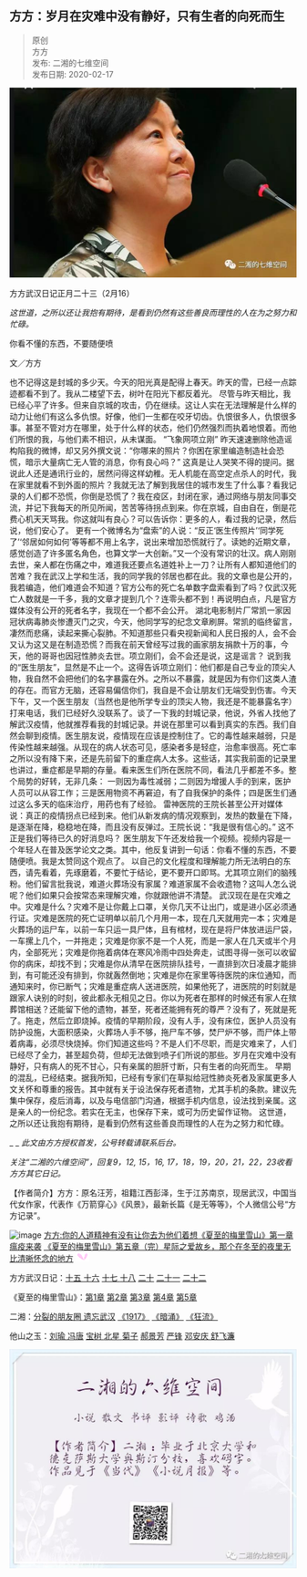 ## 方方：岁月在灾难中没有静好，只有生者的向死而生  

> 原创  
> 方方  
> 发布: 二湘的七维空间  
> 发布日期: 2020-02-17  


![image](images/2002-ffsyzznzmyjhzyszdxses-0.jpeg)

方方武汉日记正月二十三（2月16）

_这世道，之所以还让我抱有期待，是看到仍然有这些善良而理性的人在为之努力和忙碌。_

你看不懂的东西，不要随便喷

文／方方

也不记得这是封城的多少天。今天的阳光真是配得上春天。昨天的雪，已经一点踪迹都看不到了。我从二楼望下去，树叶在阳光下都反着光。
尽管与昨天相比，我已经心平了许多。但来自京城的攻击，仍在继续。这让人实在无法理解是什么样的动力让他们有这么多仇恨。好像，他们一生都在咬牙切齿。仇恨很多人，仇恨很多事。甚至不管对方在哪里，处于什么样的状态，他们仍然强烈而执着地恨着。而他们所恨的我，与他们素不相识，从未谋面。
“飞象网项立刚” 昨天速速删除他造谣构陷我的微博，却又另外撰文说：“你哪来的照片？你困在家里编造制造社会恐慌，暗示大量病亡无人管的消息，你有良心吗？” 这真是让人哭笑不得的提问。据说此人还是通讯行业的，居然问得这样幼稚。无人机能在高空定点杀人的时代，我在家里就看不到外面的照片？我就无法了解到我居住的城市发生了什么事？看我记录的人们都不恐慌，你倒是恐慌了？我在疫区，封闭在家，通过网络与朋友同事交流，并记下我每天的所见所闻，苦苦等待拐点到来。你在京城，自由自在，倒是花费心机天天骂我。你这就叫有良心？可以告诉你：更多的人，看过我的记录，然后说，他们安心了。
更有一个微博名为“盘索”的人说：“反正‘医生传照片’‘同学死了’‘邻居如何如何’等等都不用上名字，说出来增加恐慌就行了。读她的近期文章，感觉创造了许多匿名角色，也算文学一大创新。”又一个没有常识的壮汉。病人刚刚去世，亲人都在伤痛之中，难道我还要点名道姓补上一刀？让所有人都知道他们的苦难？我在武汉上学和生活，我的同学我的邻居也都在此。我的文章也是公开的，我若编造，他们难道会不知道？官方公布的死亡名单数字盘索看到了吗？仅武汉死亡人数就是一千多，我的文章才提到几个？连零头都不到！再说明白点，凡是官方媒体没有公开的死者名字，我现在一个都不会公开。
湖北电影制片厂常凯一家因冠状病毒肺炎惨遭灭门之灾，今天，他同学写的纪念文章刷屏。常凯的临终留言，凄然而悲痛，读起来撕心裂肺。不知道那些只看央视新闻和人民日报的人，会不会又认为这又是在制造恐慌？而我在前天曾经写过我的画家朋友捐款十万的事，今天，他的哥哥也因冠性肺炎去世。项立刚们，会不会还是说，这是谣言？
说到我的“医生朋友”，显然是不止一个。这得告诉项立刚们：他们都是自己专业的顶尖人物，我自然不会把他们的名字暴露在外。之所以不暴露，就是因为有你们这类人渣的存在。而官方无脑，还容易偏信你们，我自是不会让朋友们无端受到伤害。今天下午，又一个医生朋友（当然也是他所学专业的顶尖人物，我还是不能暴露名字）打来电话，我们已经好久没联系了。谈了一下我的封城记录，他说，外省人找他了解武汉疫情，他就推荐看我的封城记录。并说在那里可以看到真实的东西。我们自然会聊到疫情。医生朋友说，疫情现在应该是控制住了。它的毒性越来越弱，只是传染性越来越强。从现在的病人状态可见，感染者多是轻症，治愈率很高。死亡率之所以没有降下来，还是先前留下的重症病人太多。这些话，其实我前面的记录里也讲过，重症都是早期的存量。看来医生们所在医院不同，看法几乎都差不多。整个局势的好转，无非几条：
一则因为毒性减弱；二则因为增援人手的到来，医护人员可以从容工作；三是医用物资不再窘迫，有了自我保护的条件；四是医生们通过这么多天的临床治疗，用药也有了经验。
雷神医院的王院长甚至公开对媒体说：真正的疫情拐点已经到来。他们从新发病的情况观察到，发热的数量在下降，是逐渐在降，稳稳地在降，而且没有反弹过。王院长说：“我是很有信心的。”
这不正是我们等待已久的好消息吗？
医生朋友下午还发给我一个视频。视频内容是一个年轻人在普及医学论文之类。其中，他反复讲到一句话：你看不懂的东西，不要随便喷。我是太赞同这个观点了。
以自己的文化程度和理解能力所无法明白的东西，请先看着，先琢磨着，不要忙于结论，更不要开口即骂。尤其项立刚们的脑残粉。他们留言批我说，难道火葬场没有家属？难道家属不会收遗物？这叫人怎么说呢？他们如果只会按常态来理解灾难，你就跟他讲不清楚。
武汉现在是在灾难之中。灾难是什么？灾难不是让你戴上口罩，关你几天不让出门，或是进小区必须通行证。灾难是医院的死亡证明单以前几个月用一本，现在几天就用完一本；灾难是火葬场的运尸车，以前一车只运一具尸体，且有棺材，现在是将尸体放进运尸袋，一车摞上几个，一并拖走；灾难是你家不是一个人死，而是一家人在几天或半个月内，全部死光；灾难是你拖着病体在寒风冷雨中四处奔走，试图寻得一张可以收留你的病床，却找不到；灾难是你从清早在医院排队挂号，一直排到次日凌晨才能排到，有可能还没有排到，你就轰然倒地；灾难是你在家里等待医院的床位通知，而通知来时，你已断气；灾难是重症病人送进医院，如果他死了，进医院的时刻就是跟家人诀别的时刻，彼此都永无相见之日。你以为死者在那样的时候还有家人在殡葬馆相送？还能留下他的遗物，甚至，死者还能拥有死的尊严？没有了，死就是死了。拖走，然后立即烧掉。疫情的早期阶段，没有人手，没有床位，医护人员没有防护设施，大面积感染，火葬场人手不够，拖尸车不够，焚尸炉不够，而尸体上带着病毒，必须尽快烧掉。你们知道这些吗？不是人们不尽职，而是灾难来了，人们已经尽了全力，甚至超负荷，但却无法做到喷子们所说的那些。岁月在灾难中没有静好，只有病人的死不甘心，只有亲属的胆肝寸断，只有生者的向死而生。
早期的混乱，已经结束。据我所知，已经有专家们在草拟给冠性肺炎死者及家属更多人文关怀和尊重的报告。其中就有关于设法保存死者遗物，尤其手机的条款。建议先集中保存，疫后消毒，以及与电信部门沟通，根据手机内信息，设法找到亲属。这是亲人的一份纪念。若实在无主，也保存下来，或可为历史留作证物。
这世道，之所以还让我抱有期待，是看到仍然有这些善良而理性的人在为之努力和忙碌。

_ _ _此文由方方授权首发，公号转载请联系后台。_

_关注“二湘的六维空间”，回复9，12,  15，16, 17，18，19，20，21，22，23收看方方其它日记。_

【作者简介】方方：原名汪芳，祖籍江西彭泽，生于江苏南京，现居武汉，中国当代女作家，代表作《万箭穿心》《风景》，最新长篇《是无等等》，个人微信公号“方方记录”。

![image](http://mp.weixin.qq.com/s?__biz=MzI4OTA0MjgyNA==&mid=2457192098&idx=1&sn=52baeb7fa5c1d904a84f374e8a6edbfc&chksm=fbb45e45ccc3d7535363cfdc066fad9ae15c87b6ec91aff63b93f39af038e7994e8c052a74e7&scene=21#wechat_redirect)
[方方:你的人道精神有没有让你去为他们着想](http://mp.weixin.qq.com/s?__biz=MzI4OTA0MjgyNA==&mid=2457192093&idx=1&sn=474f859ec2fed4e101397fef62025d35&chksm=fbb45e7accc3d76c83cd10e01f6d34d908d52cab0fe4903411df5da94e06c028b4ecf2efec0e&scene=21#wechat_redirect)[《夏至的梅里雪山》第一章 瘟疫来袭](http://mp.weixin.qq.com/s?__biz=MzI1MzMyNzcxNg==&mid=2247485751&idx=1&sn=a8dcf19ccfa4951ba7f2b76132ce6d3e&chksm=e9d7693cdea0e02a9a421077feed1c7fb4bc90d7f01b3a07c7ca57ff5e1350eafe0df11bec67&scene=21#wechat_redirect)
[《夏至的梅里雪山》第五章（完）星际之爱](http://mp.weixin.qq.com/s?__biz=MzI1MzMyNzcxNg==&mid=2247485771&idx=1&sn=bf184ecce5054e5400685265dd9a0ce2&chksm=e9d76940dea0e0566a1bbca01a734bd82811fae927cad05676ea30eaa7c84ebc64dea15c7f28&scene=21#wechat_redirect)[故乡，那个在冬至的夜里无比清晰怀念的地方](http://mp.weixin.qq.com/s?__biz=MzI1MzMyNzcxNg==&mid=2247484327&idx=1&sn=93c8bb39b9a7fb539f4152cab7b0d032&chksm=e9d763acdea0eabae6d312540eb5ebdb76ac8be27642112f332e8241f2faf495770376038a6d&scene=21#wechat_redirect)
![image](images/2002-ffsyzznzmyjhzyszdxses-2.gif)

方方武汉日记：[十五 ](http://mp.weixin.qq.com/s?__biz=MzI4OTA0MjgyNA==&mid=2457192042&idx=1&sn=7f2ea259bb0c662962d4bc5547b73cd4&chksm=fbb45e8dccc3d79bbeab0d8e07e78f20a83d3b1d33bc57b0f29fa5906ad03b7372ba7720c2a6&scene=21#wechat_redirect) [十六](http://mp.weixin.qq.com/s?__biz=MzI4OTA0MjgyNA==&mid=2457192048&idx=1&sn=586951f07dd4f2814430394fd694fe70&chksm=fbb45e97ccc3d781bca9430e3eda26d6608730b5e0752e7d9bfc3a18a48c83e557281fbd68fb&scene=21#wechat_redirect)  [十七 ](http://mp.weixin.qq.com/s?__biz=MzI4OTA0MjgyNA==&mid=2457192055&idx=1&sn=f8bb28271b5091933d39806cecdeba31&chksm=fbb45e90ccc3d786cd643d36d6eda641525230f63ef56a7141ad58dd0f4633f29dc75c455605&scene=21#wechat_redirect) [十八](http://mp.weixin.qq.com/s?__biz=MzI4OTA0MjgyNA==&mid=2457192063&idx=1&sn=57579acb8eadffa9bfdf586e5295008f&chksm=fbb45e98ccc3d78e1b510dc5d922976ce2524ff6c94724daeee57ff1e17c048209096e272582&scene=21#wechat_redirect)  [二十](http://mp.weixin.qq.com/s?__biz=MzI4OTA0MjgyNA==&mid=2457192086&idx=1&sn=b44e875f13ac62b57535955372ae9132&chksm=fbb45e71ccc3d767ac26ea6d2b9bc774802eea6db62ce98d1c9b0b4f32554d21e8f9d3ee996c&scene=21#wechat_redirect)   [二十一](http://mp.weixin.qq.com/s?__biz=MzI4OTA0MjgyNA==&mid=2457192093&idx=1&sn=474f859ec2fed4e101397fef62025d35&chksm=fbb45e7accc3d76c83cd10e01f6d34d908d52cab0fe4903411df5da94e06c028b4ecf2efec0e&scene=21#wechat_redirect)    [二十二](http://mp.weixin.qq.com/s?__biz=MzI4OTA0MjgyNA==&mid=2457192098&idx=1&sn=52baeb7fa5c1d904a84f374e8a6edbfc&chksm=fbb45e45ccc3d7535363cfdc066fad9ae15c87b6ec91aff63b93f39af038e7994e8c052a74e7&scene=21#wechat_redirect)

《夏至的梅里雪山》：[第1章](http://mp.weixin.qq.com/s?__biz=MzI1MzMyNzcxNg==&mid=2247485751&idx=1&sn=a8dcf19ccfa4951ba7f2b76132ce6d3e&chksm=e9d7693cdea0e02a9a421077feed1c7fb4bc90d7f01b3a07c7ca57ff5e1350eafe0df11bec67&scene=21#wechat_redirect)  [第2章](http://mp.weixin.qq.com/s?__biz=MzI1MzMyNzcxNg==&mid=2247485756&idx=1&sn=45defa28f99bc11ca12b0ee1ab819b24&chksm=e9d76937dea0e021d677fb1e37c5ae9d22e03e58ab1601e807fdb43509dd40f7f5444401e992&scene=21#wechat_redirect)  [第3章](http://mp.weixin.qq.com/s?__biz=MzI1MzMyNzcxNg==&mid=2247485761&idx=1&sn=2c9ce1cf8ad36848d7a95f07d81dd604&chksm=e9d7694adea0e05c3dc07be6b54baeeaa7fe5de468639665be95984ecadafcb05d3bc1e9762c&scene=21#wechat_redirect)  [第4章](http://mp.weixin.qq.com/s?__biz=MzI1MzMyNzcxNg==&mid=2247485766&idx=1&sn=1dc8b2775e7f2e65739f02f7bdc6ecd0&chksm=e9d7694ddea0e05bab1fb8d9b6226c059c8a1e0d0f5e85f43d36a9511e1fdf1d2832d2e5af57&scene=21#wechat_redirect)  [第5章](http://mp.weixin.qq.com/s?__biz=MzI1MzMyNzcxNg==&mid=2247485771&idx=1&sn=bf184ecce5054e5400685265dd9a0ce2&chksm=e9d76940dea0e0566a1bbca01a734bd82811fae927cad05676ea30eaa7c84ebc64dea15c7f28&scene=21#wechat_redirect)

二湘：[分裂的朋友圈 ](http://mp.weixin.qq.com/s?__biz=MzI1MzMyNzcxNg==&mid=2247485737&idx=1&sn=03eac7e505f6b5c087a134548baac06e&chksm=e9d76922dea0e0344d8fdc3224dd9b274043b107860763415c03ca676f325a3a5e25a0e8ba8d&scene=21#wechat_redirect)   [遗忘武汉](http://mp.weixin.qq.com/s?__biz=MzI1MzMyNzcxNg==&mid=2247485655&idx=1&sn=2b70786656055342ec8b18e23ae6556c&chksm=e9d768dcdea0e1ca5a046e05813b112abfdde811ac0365bbe3647ad8a47a8f4d9d74f59a3851&scene=21#wechat_redirect)   [《1917》](http://mp.weixin.qq.com/s?__biz=MzI1MzMyNzcxNg==&mid=2247485742&idx=1&sn=5490333159a0ccfe167686db07f51613&chksm=e9d76925dea0e0333cdd0b054360532e7d5ab50989990cda25a870c63b5ab044e8354d3d1c84&scene=21#wechat_redirect)  [《暗涌》](http://mp.weixin.qq.com/s?__biz=MzI1MzMyNzcxNg==&mid=2247485086&idx=1&sn=d2ef61ab2b001a507c2bb9c4c22471a6&chksm=e9d76695dea0ef83baf417bc4aab27ffdc1bccfca9f62ef8a42f5ec812f06ef82c72ed1392f4&scene=21#wechat_redirect)  [《狂流》](http://mp.weixin.qq.com/s?__biz=MzI1MzMyNzcxNg==&mid=2247484332&idx=1&sn=f15d500500d6a2e2319d2f299e3de715&chksm=e9d763a7dea0eab1a6a79ba7b19565e028f18b9988b30ed8c6a0a29daf5e514e511f1fcf3829&scene=21#wechat_redirect)

他山之玉：[刘瑜  ](http://mp.weixin.qq.com/s?__biz=MzI1MzMyNzcxNg==&mid=2247484613&idx=1&sn=86f0164931aebe10b8d4bcecead30485&chksm=e9d764cedea0edd83d7d3be15c2cf807b4d8532833c5b84cbe287952fd584a4ca79ef4ec61ed&scene=21#wechat_redirect) [冯唐](http://mp.weixin.qq.com/s?__biz=MzI1MzMyNzcxNg==&mid=2247484683&idx=1&sn=c2e6ee9784b2a58413504b62926a5f52&chksm=e9d76500dea0ec1601ed7f866bc6b9e8331b7dc58c1e61811af2d02073fa1a31cdfe255ab703&scene=21#wechat_redirect)   [宝树 ](http://mp.weixin.qq.com/s?__biz=MzI1MzMyNzcxNg==&mid=2247484705&idx=1&sn=0162ad2adce1f363d0a20cdb57eec5b4&chksm=e9d7652adea0ec3c7f436cdfdc84f386bdb2905df9300b07780ad81161589c10be2b52e8eb7f&scene=21#wechat_redirect) [北星 ](http://mp.weixin.qq.com/s?__biz=MzI1MzMyNzcxNg==&mid=2247484700&idx=1&sn=05c998180d7c23f8be456316fe904d03&chksm=e9d76517dea0ec01bbff61c2f6ff086a996a801ac5f3c53a89d104c2ed73bdcd39eda09b8448&scene=21#wechat_redirect) [菊子](http://mp.weixin.qq.com/s?__biz=MzI1MzMyNzcxNg==&mid=2247484733&idx=1&sn=4a86fd366996d6955f97f3fa0f0930c4&chksm=e9d76536dea0ec2091572ca827b70247c12531c8f4797bbe711d1750eb4b3058ca5f12f1dcfd&scene=21#wechat_redirect)   [郝景芳](http://mp.weixin.qq.com/s?__biz=MzI1MzMyNzcxNg==&mid=2247485266&idx=1&sn=16e04fb04e1eaa004344b6df71c57511&chksm=e9d76759dea0ee4f94db1a53bb0dd71da228dc0a2a74fbc84ba9f1e02bf66a4d19d4bf9ddd13&scene=21#wechat_redirect)  [严锋](http://mp.weixin.qq.com/s?__biz=MzI1MzMyNzcxNg==&mid=2247485319&idx=1&sn=cc1abed5290fd592ce5f8aecc5c8061a&chksm=e9d7678cdea0ee9a15bf1eb2e59d93ec346d1478eaf943c4c339653206c8ca68b40ed75a03d3&scene=21#wechat_redirect)  [邓安庆  舒飞濂](http://mp.weixin.qq.com/s?__biz=MzI1MzMyNzcxNg==&mid=2247485664&idx=1&sn=fd272b2a68b691278c4739f5234b26ee&chksm=e9d768ebdea0e1fd11bd93711a73614b0a9f135cf5bd90d3c02db898d9da11137d68a25cc327&scene=21#wechat_redirect)

![image](images/2002-ffsyzznzmyjhzyszdxses-3.jpeg)
